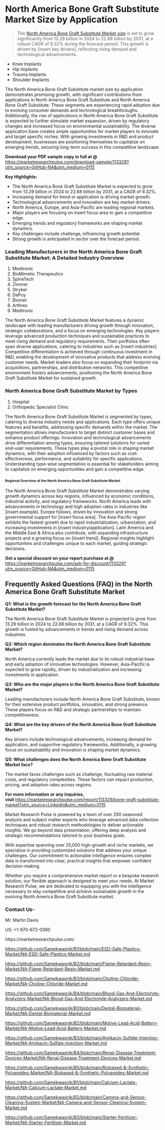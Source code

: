 <h1>North America Bone Graft Substitute Market&nbsp;Size by Application</h1><blockquote><p>The <a href="https://marketresearchpulse.com/download-sample/113329?utm_source=GitHub-NA&amp;utm_medium=0115">North America Bone Graft Substitute Market size</a> is set to grow significantly from 13.29 billion in 2024 to 22.68 billion by 2031, at a robust CAGR of 9.32% during the forecast period. This growth is driven by [insert key drivers], reflecting rising demand and technological advancements.</p></blockquote><ul><li>Knee Implants<li> Hip Implants<li> Trauma Implants<li> Shoulder Implants</li></ul><p>The North America Bone Graft Substitute market size by application demonstrates promising growth, with significant contributions from applications in North America Bone Graft Substitute and North America Bone Graft Substitute. These segments are experiencing rapid adoption due to evolving consumer demands and technological breakthroughs. Additionally, the rise of applications in North America Bone Graft Substitute is expected to further stimulate market expansion, driven by regulatory changes and increased focus on environmental sustainability. The diverse application base creates ample opportunities for market players to innovate and target specific niches. With growing investments in R&D and product development, businesses are positioning themselves to capitalize on emerging trends, securing long-term success in this competitive landscape.</p><p><strong>Download your PDF sample copy in full at @ </strong><a href="https://marketresearchpulse.com/download-sample/113329?utm_source=GitHub-NA&amp;utm_medium=0115">https://marketresearchpulse.com/download-sample/113329?utm_source=GitHub-NA&amp;utm_medium=0115</a></p><p><strong>Key Highlights: </strong></p><ul><li>The North America Bone Graft Substitute Market is expected to grow from 13.29 billion in 2024 to 22.68 billion by 2031, at a CAGR of 9.32%.</li><li>Increasing demand for trend or application is driving market growth.</li><li>Technological advancements and innovation are key market drivers.</li><li>North America, Europe, and Asia-Pacific are leading regional markets.</li><li>Major players are focusing on insert focus area to gain a competitive edge.</li><li>Emerging trends and regulatory frameworks are shaping market dynamics.</li><li>Key challenges include challenge, influencing growth potential.</li><li>Strong growth is anticipated in sector over the forecast period.</li></ul><h3>Leading Manufacturers in the North America Bone Graft Substitute Market: A Detailed Industry Overview</h3><ol><li>Medtronic</li><li>BioMimetic Therapeutics</li><li>SpineTech</li><li>Zimmer</li><li>Stryker</li><li>DePuy</li><li>Biomet</li><li>Arthrex</li><li>Medtronic</li></ol><div class="flex max-w-full flex-col flex-grow"><div class="min-h-8 text-message flex w-full flex-col items-end gap-2 whitespace-normal break-words [.text-message+&amp;]:mt-5" dir="auto" data-message-author-role="assistant" data-message-id="fd8432e4-4910-450d-b182-61b7bfb0a01f" data-message-model-slug="gpt-4o"><div class="flex w-full flex-col gap-1 empty:hidden first:pt-[3px]"><div class="markdown prose w-full break-words dark:prose-invert light"><p>The North America Bone Graft Substitute Market features a dynamic landscape with leading manufacturers driving growth through innovation, strategic collaborations, and a focus on emerging technologies. Key players leverage advanced production techniques and sustainable practices to meet rising demand and regulatory requirements. Their portfolios often span diverse applications, catering to industries such as [insert industries]. Competitive differentiation is achieved through continuous investment in R&amp;D, enabling the development of innovative products that address evolving customer needs. Market leaders also focus on expanding their footprint via acquisitions, partnerships, and distribution networks. This competitive environment fosters advancements, positioning the North America Bone Graft Substitute Market for sustained growth.</p></div></div></div></div><h3>North America Bone Graft Substitute Market by Types</h3><ol><li>Hospital<li> Orthopedic Specialist Clinic</li></ol><div class="flex max-w-full flex-col flex-grow"><div class="min-h-8 text-message flex w-full flex-col items-end gap-2 whitespace-normal break-words [.text-message+&amp;]:mt-5" dir="auto" data-message-author-role="assistant" data-message-id="084470be-0bb7-4664-bddf-5156b4f41249" data-message-model-slug="gpt-4o-mini"><div class="flex w-full flex-col gap-1 empty:hidden first:pt-[3px]"><div class="markdown prose w-full break-words dark:prose-invert light"><p>The North America Bone Graft Substitute Market is segmented by types, catering to diverse industry needs and applications. Each type offers unique features and benefits, addressing specific demands within the market. The segmentation allows manufacturers to target distinct customer bases and enhance product offerings. Innovation and technological advancements drive differentiation among types, ensuring tailored solutions for varied end-user requirements. These types play a pivotal role in shaping market dynamics, with their adoption influenced by factors such as cost-effectiveness, performance, and suitability for specific applications. Understanding type-wise segmentation is essential for stakeholders aiming to capitalize on emerging opportunities and gain a competitive edge.</p></div></div></div></div><h3><span style="font-size: 11px;">Regional Overview of the North America Bone Graft Substitute Market</span></h3><div class="flex max-w-full flex-col flex-grow"><div class="min-h-8 text-message flex w-full flex-col items-end gap-2 whitespace-normal break-words [.text-message+&amp;]:mt-5" dir="auto" data-message-author-role="assistant" data-message-id="e9038762-ce64-4e30-91c9-9bd413514231" data-message-model-slug="gpt-4o-mini"><div class="flex w-full flex-col gap-1 empty:hidden first:pt-[3px]"><div class="markdown prose w-full break-words dark:prose-invert light"><p>The North America Bone Graft Substitute Market demonstrates varying growth dynamics across key regions, influenced by economic conditions, industrial activity, and regulatory frameworks. North America leads with advancements in technology and high adoption rates in industries like [insert example]. Europe follows, driven by innovation and strong governmental support for [insert focus area]. The Asia-Pacific region exhibits the fastest growth due to rapid industrialization, urbanization, and increasing investments in [insert industry/application]. Latin America and the Middle East &amp; Africa also contribute, with expanding infrastructure projects and a growing focus on [insert trend]. Regional insights highlight opportunities and challenges unique to each market, guiding strategic decisions.</p></div></div></div></div><p><strong>Get a special discount on your report purchase at @ </strong><a href="https://marketresearchpulse.com/ask-for-discount/113329?utm_source=GitHub-NA&amp;utm_medium=0115">https://marketresearchpulse.com/ask-for-discount/113329?utm_source=GitHub-NA&amp;utm_medium=0115</a></p><h2>Frequently Asked Questions (FAQ) in the North America Bone Graft Substitute Market</h2><p><strong>Q1: What is the growth forecast for the North America Bone Graft Substitute Market?</strong></p><p>The North America Bone Graft Substitute Market is projected to grow from 13.29 billion in 2024 to 22.68 billion by 2031, at a CAGR of 9.32%. This growth is fueled by advancements in trends and rising demand across industries.</p><p><strong>Q2: Which region dominates the North America Bone Graft Substitute Market?</strong></p><p>North America currently leads the market due to its robust industrial base and early adoption of innovative technologies. However, Asia-Pacific is expected to grow rapidly, driven by industrialization and increasing investments in application.</p><p><strong>Q3: Who are the major players in the North America Bone Graft Substitute Market?</strong></p><p>Leading manufacturers include North America Bone Graft Substitute, known for their extensive product portfolios, innovation, and strong presence. These players focus on R&amp;D and strategic partnerships to maintain competitiveness.</p><p><strong>Q4: What are the key drivers of the North America Bone Graft Substitute Market?</strong></p><p>Key drivers include technological advancements, increasing demand for application, and supportive regulatory frameworks. Additionally, a growing focus on sustainability and innovation is shaping market dynamics.</p><p><strong>Q5: What challenges does the North America Bone Graft Substitute Market face?</strong></p><p>The market faces challenges such as challenge, fluctuating raw material costs, and regulatory complexities. These factors can impact production, pricing, and adoption rates across regions.</p><p><strong>For more information or any inquiries, visit&nbsp;</strong><a href="https://marketresearchpulse.com/report/113329/bone-graft-substitute-market?utm_source=Linkedin&utm_medium=0115">https://marketresearchpulse.com/report/113329/bone-graft-substitute-market?utm_source=Linkedin&utm_medium=0115</a></p><p>Market Research Pulse is powered by a team of over 250 seasoned analysts and subject matter experts who leverage advanced data collection techniques and robust research methodologies to deliver actionable insights. We go beyond data presentation, offering deep analysis and strategic recommendations tailored to your business goals.</p><p>With expertise spanning over 25,000 high-growth and niche markets, we specialize in providing customized solutions that address your unique challenges. Our commitment to actionable intelligence ensures complex data is transformed into clear, practical insights that empower confident decision-making.</p><p>Whether you require a comprehensive market report or a bespoke research solution, our flexible approach is designed to meet your needs. At Market Research Pulse, we are dedicated to equipping you with the intelligence necessary to stay competitive and achieve sustainable growth in the evolving North America Bone Graft Substitute market.</p><h3><strong>Contact Us-</strong></h3><p>Mr. Martin Davis</p><p>US: +1-970-672-0390</p><p>https://marketresearchpulse.com/</p><p><a href="https://github.com/Samekwasnik/B1/blob/main/ESD-Safe-Plastics-Market/NA-ESD-Safe-Plastics-Market.md">https://github.com/Samekwasnik/B1/blob/main/ESD-Safe-Plastics-Market/NA-ESD-Safe-Plastics-Market.md</a></p><p><a href="https://github.com/Samekwasnik/B2/blob/main/Flame-Retardant-Resin-Market/NA-Flame-Retardant-Resin-Market.md">https://github.com/Samekwasnik/B2/blob/main/Flame-Retardant-Resin-Market/NA-Flame-Retardant-Resin-Market.md</a></p><p><a href="https://github.com/Samekwasnik/B3/blob/main/Choline-Chloride-Market/NA-Choline-Chloride-Market.md">https://github.com/Samekwasnik/B3/blob/main/Choline-Chloride-Market/NA-Choline-Chloride-Market.md</a></p><p><a href="https://github.com/Samekwasnik/B4/blob/main/Blood-Gas-And-Electrolyte-Analyzers-Market/NA-Blood-Gas-And-Electrolyte-Analyzers-Market.md">https://github.com/Samekwasnik/B4/blob/main/Blood-Gas-And-Electrolyte-Analyzers-Market/NA-Blood-Gas-And-Electrolyte-Analyzers-Market.md</a></p><p><a href="https://github.com/Samekwasnik/B1/blob/main/Dental-Biomaterial-Market/NA-Dental-Biomaterial-Market.md">https://github.com/Samekwasnik/B1/blob/main/Dental-Biomaterial-Market/NA-Dental-Biomaterial-Market.md</a></p><p><a href="https://github.com/Samekwasnik/B2/blob/main/Motive-Lead-Acid-Battery-Market/NA-Motive-Lead-Acid-Battery-Market.md">https://github.com/Samekwasnik/B2/blob/main/Motive-Lead-Acid-Battery-Market/NA-Motive-Lead-Acid-Battery-Market.md</a></p><p><a href="https://github.com/Samekwasnik/B3/blob/main/Amikacin-Sulfate-Injection-Market/NA-Amikacin-Sulfate-Injection-Market.md">https://github.com/Samekwasnik/B3/blob/main/Amikacin-Sulfate-Injection-Market/NA-Amikacin-Sulfate-Injection-Market.md</a></p><p><a href="https://github.com/Samekwasnik/B4/blob/main/Renal-Disease-Treatment-Devices-Market/NA-Renal-Disease-Treatment-Devices-Market.md">https://github.com/Samekwasnik/B4/blob/main/Renal-Disease-Treatment-Devices-Market/NA-Renal-Disease-Treatment-Devices-Market.md</a></p><p><a href="https://github.com/Samekwasnik/B5/blob/main/Biobased-&-Synthetic-Polyamides-Market/NA-Biobased-&-Synthetic-Polyamides-Market.md">https://github.com/Samekwasnik/B5/blob/main/Biobased-&-Synthetic-Polyamides-Market/NA-Biobased-&-Synthetic-Polyamides-Market.md</a></p><p><a href="https://github.com/Samekwasnik/B1/blob/main/Calcium-Lactate-Market/NA-Calcium-Lactate-Market.md">https://github.com/Samekwasnik/B1/blob/main/Calcium-Lactate-Market/NA-Calcium-Lactate-Market.md</a></p><p><a href="https://github.com/Samekwasnik/B2/blob/main/Camera-and-Sensor-Cleaning-System-Market/NA-Camera-and-Sensor-Cleaning-System-Market.md">https://github.com/Samekwasnik/B2/blob/main/Camera-and-Sensor-Cleaning-System-Market/NA-Camera-and-Sensor-Cleaning-System-Market.md</a></p><p><a href="https://github.com/Samekwasnik/B3/blob/main/Starter-Fertilizer-Market/NA-Starter-Fertilizer-Market.md">https://github.com/Samekwasnik/B3/blob/main/Starter-Fertilizer-Market/NA-Starter-Fertilizer-Market.md</a></p>
